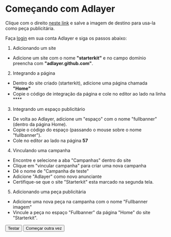 # Começando com Adlayer

Clique com o direito [neste link](#) e salve a imagem de destino para usa-la como peça publicitária.

Faça [login](http://adlayer.com.br/login) em sua conta Adlayer e siga os passos abaixo:

1. Adicionando um site
* Adicione um site com o nome **"starterkit"** e no campo domínio preencha com **"adlayer.github.com"**.

2. Integrando a página
* Dentro do site criado (starterkit), adicione uma página chamada **"Home"**
* Copie o código de integração da página e cole no editor ao lado na linha ****

3. Integrando um espaço publicitário
* De volta ao Adlayer, adicione um "espaço" com o nome "fullbanner" (dentro da página Home).
* Copie o código do espaço (passando o mouse sobre o nome "fullbanner").
* Cole no editor ao lado na página **57**

4. Vinculando uma campanha
* Encontre e selecione a aba "Campanhas" dentro do site
* Clique em "vincular campanha" para criar uma nova campanha
* Dê o nome de "Campanha de teste"
* Adicione "Adlayer" como novo anunciante
* Certifique-se que o site "Starterkit" esta marcado na segunda tela.

5. Adicionando uma peça publicitária
* Adicione uma nova peça na campanha com o nome "Fullbanner imagem"
* Vincule a peça no espaço "Fullbanner" da página "Home" do site "Starterkit".

<button>Testar</button>
<button>Começar outra vez</button>